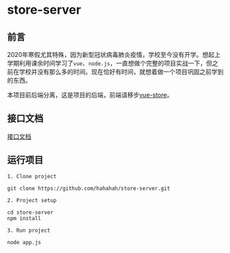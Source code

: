 # store-server

## 前言

2020年寒假尤其特殊，因为新型冠状病毒肺炎疫情，学校至今没有开学。想起上学期利用课余时间学习了`vue`、`node.js`，一直想做个完整的项目实战一下，但之前在学校并没有那么多的时间。现在恰好有时间，就想着做一个项目巩固之前学到的东西。 

本项目前后端分离，这是项目的后端，前端请移步[vue-store](https://github.com/hahahah/vue-store)。

## 接口文档

[接口文档](https://github.com/hahahah/store-server/blob/master/docs/API.md)

## 运行项目
```
1. Clone project

git clone https://github.com/hahahah/store-server.git

2. Project setup

cd store-server
npm install

3. Run project

node app.js
```
